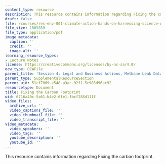 ```yaml
---
content_type: resource
description: This resource contains information regarding Fixing the carbon footprint.
draft: false
file: /courses/res-env-001-climate-action-hands-on-harnessing-science-with-communities-to-cut-carbon-january-iap-2017/6716a40c5a61b4e26fe1fbcf288d111f_MITRES_ENV_001IAP17_ses4.2.pdf
file_size: 1505859
file_type: application/pdf
image_metadata:
  caption: ''
  credit: ''
  image-alt: ''
learning_resource_types:
- Lecture Notes
license: https://creativecommons.org/licenses/by-nc-sa/4.0/
ocw_type: OCWFile
parent_title: 'Session 4: Legal and Business Actions, Methane Leak Data Debrief'
parent_type: SupplementalResourceSection
parent_uid: 51cf7069-e548-a3ac-92f1-5c983d96ac92
resourcetype: Document
title: Fixing the Carbon Footprint
uid: 6716a40c-5a61-b4e2-6fe1-fbcf288d111f
video_files:
  archive_url: ''
  video_captions_file: ''
  video_thumbnail_file: ''
  video_transcript_file: ''
video_metadata:
  video_speakers: ''
  video_tags: ''
  youtube_description: ''
  youtube_id: ''
---
```

This resource contains information regarding Fixing the carbon footprint.